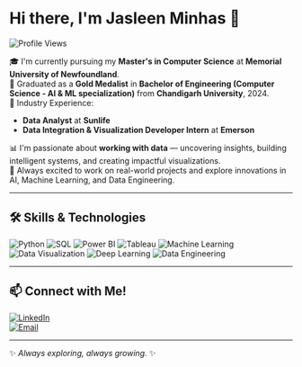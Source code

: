 
# Hi there, I'm Jasleen Minhas 👋

![Profile Views](https://komarev.com/ghpvc/?username=jasleenminhas&color=blueviolet)

🎓 I'm currently pursuing my **Master's in Computer Science** at **Memorial University of Newfoundland**.  
🏅 Graduated as a **Gold Medalist** in **Bachelor of Engineering (Computer Science - AI & ML specialization)** from **Chandigarh University**, 2024.  
💼 Industry Experience:
- **Data Analyst** at **Sunlife**
- **Data Integration & Visualization Developer Intern** at **Emerson**

📊 I'm passionate about **working with data** — uncovering insights, building intelligent systems, and creating impactful visualizations.  
🚀 Always excited to work on real-world projects and explore innovations in AI, Machine Learning, and Data Engineering.

---

## 🛠️ Skills & Technologies

![Python](https://img.shields.io/badge/-Python-3776AB?style=flat&logo=python&logoColor=white)
![SQL](https://img.shields.io/badge/-SQL-4479A1?style=flat&logo=postgresql&logoColor=white)
![Power BI](https://img.shields.io/badge/-PowerBI-F2C811?style=flat&logo=powerbi&logoColor=black)
![Tableau](https://img.shields.io/badge/-Tableau-E97627?style=flat&logo=tableau&logoColor=white)
![Machine Learning](https://img.shields.io/badge/-Machine%20Learning-10284e?style=flat&logo=medium&logoColor=white)
![Data Visualization](https://img.shields.io/badge/-Data%20Visualization-1e90ff?style=flat)
![Deep Learning](https://img.shields.io/badge/-Deep%20Learning-ff6f61?style=flat&logo=tensorflow&logoColor=white)
![Data Engineering](https://img.shields.io/badge/-Data%20Engineering-4caf50?style=flat)

---

## 📫 Connect with Me!

[![LinkedIn](https://img.shields.io/badge/-LinkedIn-0A66C2?style=for-the-badge&logo=linkedin&logoColor=white)](https://www.linkedin.com/in/jasleen-minhas07/)  
[![Email](https://img.shields.io/badge/-Email-D14836?style=for-the-badge&logo=gmail&logoColor=white)](mailto:jasleen.minhas07@gmail.com)

---

✨ *Always exploring, always growing.* ✨
